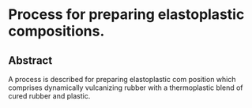 # Process for preparing elastoplastic compositions.

## Abstract
A process is described for preparing elastoplastic com position which comprises dynamically vulcanizing rubber with a thermoplastic blend of cured rubber and plastic.